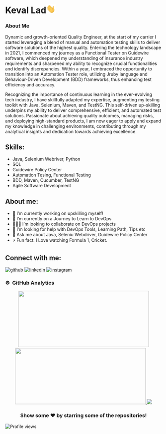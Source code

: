 # Keval Lad<img src="https://raw.githubusercontent.com/ptprashanttripathi/ptprashanttripathi/master/hi.gif" width="30px">

### About Me

Dynamic and growth-oriented Quality Engineer, at the start of my carrier I started leveraging a blend of manual and automation testing skills to deliver software solutions of the highest quality. Entering the technology landscape in 2021, I commenced my journey as a Functional Tester on Guidewire software, which deepened my understanding of insurance industry requirements and sharpened my ability to recognize crucial functionalities and identify discrepancies. Within a year, I embraced the opportunity to transition into an Automation Tester role, utilizing Jruby language and Behaviour-Driven Development (BDD) frameworks, thus enhancing test efficiency and accuracy.

Recognizing the importance of continuous learning in the ever-evolving tech industry, I have skillfully adapted my expertise, augmenting my testing toolkit with Java, Selenium, Maven, and TestNG. This self-driven up-skilling underpins my ability to deliver comprehensive, efficient, and automated test solutions. Passionate about achieving quality outcomes, managing risks, and deploying high-standard products, I am now eager to apply and expand my knowledge in challenging environments, contributing through my analytical insights and dedication towards achieving excellence.

## Skills:
- Java, Selenium Webriver, Python
- SQL
- Guidewire Policy Center
- Automation Tesing, Functional Testing
- BDD, Maven, Cucumber, TestNG
- Agile Software Development

## About me:

- 🔭 I’m currently working on upskilling myself!
- 🌱 I’m currently on a Journey to Learn to DevOps
- 🧑‍🤝‍🧑 I’m looking to collaborate on DevOps projects
- 🤔 I’m looking for help with DevOps Tools, Learning Path, Tips etc
- 💬 Ask me about Java, Seleniu Webdriver, Guidewire Policy Center
- ⚡ Fun fact: I Love watching Formula 1, Cricket.

## Connect with me:

[<img src='https://cdn.jsdelivr.net/npm/simple-icons@3.0.1/icons/github.svg' alt='github' height='40'>](https://github.com/Keval099)  [<img src='https://cdn.jsdelivr.net/npm/simple-icons@3.0.1/icons/linkedin.svg' alt='linkedin' height='40'>](https://www.linkedin.com/in/kevallad/)  [<img src='https://cdn.jsdelivr.net/npm/simple-icons@3.0.1/icons/instagram.svg' alt='instagram' height='40'>](https://www.instagram.com/kevallad_/)  

### ⚙️ &nbsp;GitHub Analytics

<p align="center">
<a href="https://github.com/Keval099">
  <img height="180em" width="420" src="https://github-readme-stats-eight-theta.vercel.app/api?username=Keval099&show_icons=true&theme=vue-dark&include_all_commits=true&count_private=true" />
  <img height="180em" width="420" src="https://github-readme-stats-eight-theta.vercel.app/api/top-langs/?username=Keval099&layout=compact&exclude_lang=java+r&theme=vue-dark" />
  <img height="180em" src="http://github-readme-streak-stats.herokuapp.com?user=Keval099"/>
</a>
</p>



<div align="center">

### Show some ❤️ by starring some of the repositories!

</div>

![Profile views](https://gpvc.arturio.dev/Keval099)  
